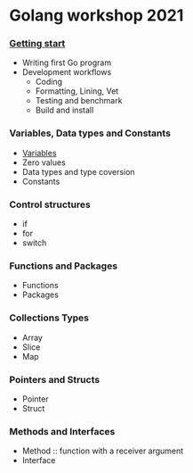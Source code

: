 # Golang workshop 2021

### [Getting start](https://github.com/up1/course-go-2021/tree/main/demo/hello)
* Writing first Go program
* Development workflows
  * Coding
  * Formatting, Lining, Vet
  * Testing and benchmark
  * Build and install

### Variables, Data types and Constants
* [Variables](https://github.com/up1/course-go-2021/tree/main/demo/variables)
* Zero values
* Data types and type coversion
* Constants

### Control structures
* if
* for
* switch

### Functions and Packages
* Functions
* Packages

### Collections Types
* Array
* Slice
* Map

### Pointers and Structs
* Pointer
* Struct

### Methods and Interfaces
* Method :: function with a receiver argument
* Interface
